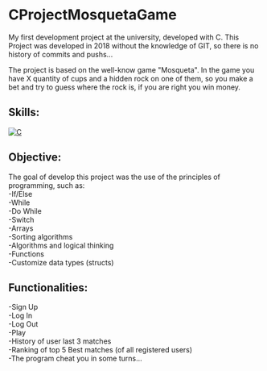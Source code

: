 # CProjectMosquetaGame
My first development project at the university, developed with C.
This Project was developed in 2018 without the knowledge of GIT, so there is no history of commits and pushs...

The project is based on the well-know game "Mosqueta". In the game you have X quantity of cups and a hidden rock on one of them, so you make a bet and try to guess where the rock is, if you are right you win money.

## Skills:
[![C](https://camo.githubusercontent.com/85dd8c38ef3fd94472ab991bed05066671c0bd12129002379f11d3ca352f9956/68747470733a2f2f696d672e736869656c64732e696f2f7374617469632f76313f7374796c653d666f722d7468652d6261646765266d6573736167653d4326636f6c6f723d323232323232266c6f676f3d43266c6f676f436f6c6f723d413842394343266c6162656c3d)]()

## Objective:
The goal of develop this project was the use of the principles of programming, such as:
  </br>
  -If/Else
  </br>
  -While
  </br>
  -Do While
  </br>
  -Switch
  </br>
  -Arrays
  </br>
  -Sorting algorithms
  </br>
  -Algorithms and logical thinking
  </br>
  -Functions
  </br>
  -Customize data types (structs)
  </br>

## Functionalities:
  -Sign Up
  </br>
  -Log In
  </br>
  -Log Out
  </br>
  -Play
  </br>
  -History of user last 3 matches
  </br>
  -Ranking of top 5 Best matches (of all registered users)
  </br>
  -The program cheat you in some turns...
  </br>
  


